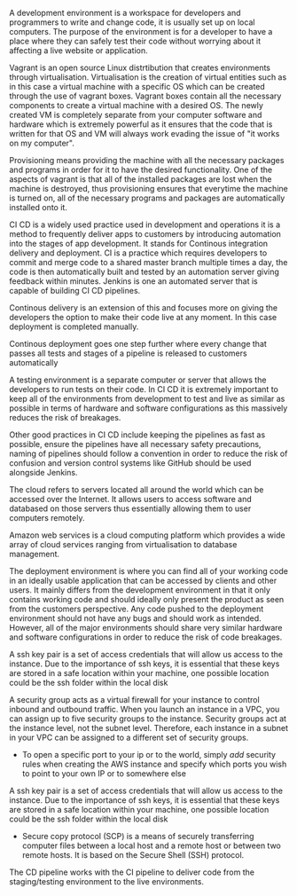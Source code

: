 
A development environment is a workspace for developers and programmers to write and change code, it is usually set up on local computers. The purpose of the environment is for a developer to have a place where they can safely test their code without worrying about it affecting a live website or application.  

Vagrant is an open source Linux distrtibution that creates environments through virtualisation. Virtualisation is the creation of virtual entities such as in this case a virtual machine with a specific OS which can be created through the use of vagrant boxes. Vagrant boxes contain all the necessary components to create a virtual machine with a desired OS. 
The newly created VM is completely separate from your computer software and hardware which is extremely powerful as it ensures that the code that is written for that OS and VM will always work evading the issue of "it works on my computer". 

Provisioning means providing the machine with all the necessary packages and programs in order for it to have the desired functionality. One of the aspects of vagrant is that all of the installed packages are lost when the machine is destroyed, thus provisioning ensures that everytime the machine is turned on, all of the necessary programs and packages are automatically installed onto it.

CI CD is a widely used practice used in development and operations it is a method to frequently deliver apps to customers by introducing automation into the stages of app development. It stands for Continous integration delivery and deployment.
CI is a practice which requires developers to commit and merge code to a shared master branch multiple times a day, the code is then automatically built and tested by an automation server giving feedback within minutes. Jenkins is one an automated server that is capable of building CI CD pipelines.

Continous delivery is an extension of this and focuses more on giving the developers the option to make their code live at any moment. In this case deployment is completed manually.

Continous deployment goes one step further where every change that passes all tests and stages of a pipeline is released to customers automatically

A testing environment is a separate computer or server that allows the developers to run tests on their code. In CI CD it is extremely important to keep all of the environments from development to test and live as similar as possible in terms of hardware and software configurations as this massively reduces  the risk of breakages.

Other good practices in CI CD include keeping the pipelines as fast as possible, ensure the pipelines have all necessary safety precautions, naming of pipelines should follow a convention in order to reduce the risk of confusion and version control systems like GitHub should be used alongside Jenkins.

The cloud refers to servers located all around the world which can be accessed over the Internet. It allows users to access software and databased on those servers thus essentially allowing them to user computers remotely. 

Amazon web services is a cloud computing platform which provides a wide array of cloud services ranging from virtualisation to database management.

The deployment environment is where you can find all of your working code in an ideally usable application that can be accessed by clients and other users. It mainly differs from the development environment in that it only contains working code and should ideally only present the product as seen from the customers perspective. Any code pushed to the deployment environment should not have any bugs and should work as intended. However, all of the major environments should share very similar hardware and software configurations in order to reduce the risk of code breakages.

A ssh key pair is a set of access credentials that will allow us access to the instance. Due to the importance of ssh keys, it is essential that these keys are stored in a safe location within your machine, one possible location could be the ssh folder within the local disk

A security group acts as a virtual firewall for your instance to control inbound and outbound traffic. When you launch an instance in a VPC, you can assign up to five security groups to the instance. Security groups act at the instance level, not the subnet level. Therefore, each instance in a subnet in your VPC can be assigned to a different set of security groups.

- To open a specific port to your ip or to the world, simply *add* security rules when creating the AWS instance and specify which ports you wish to point to your own IP or to somewhere else

A ssh key pair is a set of access credentials that will allow us access to the instance. Due to the importance of ssh keys, it is essential that these keys are stored in a safe location within your machine, one possible location could be the ssh folder within the local disk

- Secure copy protocol (SCP) is a means of securely transferring computer files between a local host and a remote host or between two remote hosts. It is based on the Secure Shell (SSH) protocol.

The CD pipeline works with the CI pipeline to deliver code from the staging/testing environment to the live environments.
